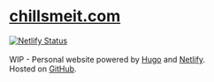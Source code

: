 # [chillsmeit.com](https://chillsmeit.com/)

[![Netlify Status](https://api.netlify.com/api/v1/badges/4501081c-64fa-402d-8322-c8a33f6c6a52/deploy-status)](https://app.netlify.com/sites/chillsmeit/deploys)</br>
</br>
WIP - Personal website powered by [Hugo](https://github.com/gohugoio/hugo) and [Netlify](https://www.netlify.com/).</br>
Hosted on <a href="https://github.com/Chillsmeit/chillsmeit.com" target="_blank" rel="noopener">GitHub</a>.
